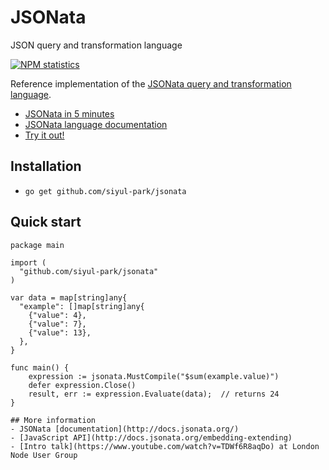 # JSONata

JSON query and transformation language

[![NPM statistics](https://nodei.co/npm/jsonata.png?downloads=true&downloadRank=true)](https://nodei.co/npm/jsonata/)

Reference implementation of the [JSONata query and transformation language](http://jsonata.org/).

* [JSONata in 5 minutes](https://www.youtube.com/embed/ZBaK40rtIBM)
* [JSONata language documentation](http://docs.jsonata.org/)
* [Try it out!](http://try.jsonata.org/)

## Installation

- `go get github.com/siyul-park/jsonata`

## Quick start

```golang
package main

import (
  "github.com/siyul-park/jsonata"
)

var data = map[string]any{
  "example": []map[string]any{
    {"value": 4},
    {"value": 7},
    {"value": 13},
  },
}

func main() {
    expression := jsonata.MustCompile("$sum(example.value)")
    defer expression.Close()
    result, err := expression.Evaluate(data);  // returns 24
}

## More information
- JSONata [documentation](http://docs.jsonata.org/)
- [JavaScript API](http://docs.jsonata.org/embedding-extending)
- [Intro talk](https://www.youtube.com/watch?v=TDWf6R8aqDo) at London Node User Group
